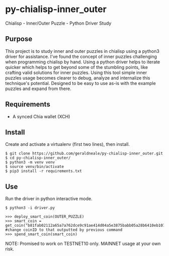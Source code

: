 # py-chialisp-inner_outer
Chialisp - Inner/Outer Puzzle - Python Driver Study

Purpose
------------
This project is to study inner and outer puzzles in chialisp using a python3 driver for assistance. I've found the concept of inner puzzles challenging when programming chialisp by hand. Using a python driver helps to iterate quicker which helps to get beyond some of the stumbling points, like crafting valid solutions for inner puzzles. Using this tool simple inner puzzles usage becomes clearer to debug, analyze and internalize this technique's potential. Designed to be easy to use as-is with the example puzzles and expand from there.  

Requirements
------------

- A synced Chia wallet (XCH)

Install
-------

Create and activate a virtualenv (first two lines), then install.

```
$ git clone https://github.com/geraldneale/py-chialisp-inner_outer.git
$ cd py-chialisp-inner_outer/
$ python3 -m venv venv
$ source venv/bin/activate
$ pip3 install -r requirements.txt
```
Use
---
Run the driver in python interactive mode.
```
$ python3 -i driver.py
```

```
>>> deploy_smart_coin(OUTER_PUZZLE)
>>> smart_coin = get_coin("b81fab02112a65a7a762dce9c91ae414d04a5e3875babb05a28b6410eb107333") #change coinID to that outputted by previous command
>>> spend_smart_coin(smart_coin)
```
NOTE: Promised to work on TESTNET10 only. MAINNET usage at your own risk.

